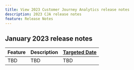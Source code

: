 ```yaml
---
title: View 2023 Customer Journey Analytics release notes
description: 2023 CJA release notes
feature: Release Notes
---
```


## January 2023 release notes

| Feature | Description | [Targeted Date](/help/release-notes/releases.md) |
| ----------- | ---------- | ----- |
| TBD | TBD | TBD |